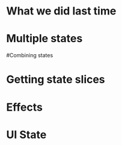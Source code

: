 # What we did last time


# Multiple states

#Combining states

# Getting state slices

# Effects

# UI State